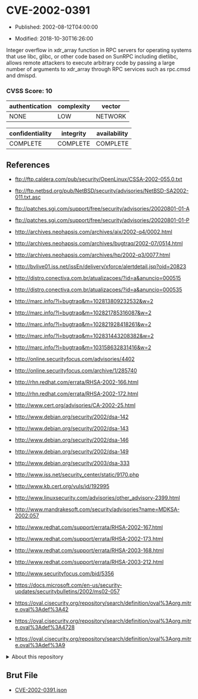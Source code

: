 # CVE-2002-0391

- Published: 2002-08-12T04:00:00

- Modified: 2018-10-30T16:26:00

Integer overflow in xdr_array function in RPC servers for operating systems that use libc, glibc, or other code based on SunRPC including dietlibc, allows remote attackers to execute arbitrary code by passing a large number of arguments to xdr_array through RPC services such as rpc.cmsd and dmispd.

### CVSS Score: **10**

| authentication | complexity | vector |
| --- | --- | --- |
| NONE | LOW | NETWORK |

| confidentiality | integrity | availability |
| --- | --- | --- |
| COMPLETE | COMPLETE | COMPLETE |

## References

* ftp://ftp.caldera.com/pub/security/OpenLinux/CSSA-2002-055.0.txt

* ftp://ftp.netbsd.org/pub/NetBSD/security/advisories/NetBSD-SA2002-011.txt.asc

* ftp://patches.sgi.com/support/free/security/advisories/20020801-01-A

* ftp://patches.sgi.com/support/free/security/advisories/20020801-01-P

* http://archives.neohapsis.com/archives/aix/2002-q4/0002.html

* http://archives.neohapsis.com/archives/bugtraq/2002-07/0514.html

* http://archives.neohapsis.com/archives/hp/2002-q3/0077.html

* http://bvlive01.iss.net/issEn/delivery/xforce/alertdetail.jsp?oid=20823

* http://distro.conectiva.com.br/atualizacoes/?id=a&anuncio=000515

* http://distro.conectiva.com.br/atualizacoes/?id=a&anuncio=000535

* http://marc.info/?l=bugtraq&m=102813809232532&w=2

* http://marc.info/?l=bugtraq&m=102821785316087&w=2

* http://marc.info/?l=bugtraq&m=102821928418261&w=2

* http://marc.info/?l=bugtraq&m=102831443208382&w=2

* http://marc.info/?l=bugtraq&m=103158632831416&w=2

* http://online.securityfocus.com/advisories/4402

* http://online.securityfocus.com/archive/1/285740

* http://rhn.redhat.com/errata/RHSA-2002-166.html

* http://rhn.redhat.com/errata/RHSA-2002-172.html

* http://www.cert.org/advisories/CA-2002-25.html

* http://www.debian.org/security/2002/dsa-142

* http://www.debian.org/security/2002/dsa-143

* http://www.debian.org/security/2002/dsa-146

* http://www.debian.org/security/2002/dsa-149

* http://www.debian.org/security/2003/dsa-333

* http://www.iss.net/security_center/static/9170.php

* http://www.kb.cert.org/vuls/id/192995

* http://www.linuxsecurity.com/advisories/other_advisory-2399.html

* http://www.mandrakesoft.com/security/advisories?name=MDKSA-2002:057

* http://www.redhat.com/support/errata/RHSA-2002-167.html

* http://www.redhat.com/support/errata/RHSA-2002-173.html

* http://www.redhat.com/support/errata/RHSA-2003-168.html

* http://www.redhat.com/support/errata/RHSA-2003-212.html

* http://www.securityfocus.com/bid/5356

* https://docs.microsoft.com/en-us/security-updates/securitybulletins/2002/ms02-057

* https://oval.cisecurity.org/repository/search/definition/oval%3Aorg.mitre.oval%3Adef%3A42

* https://oval.cisecurity.org/repository/search/definition/oval%3Aorg.mitre.oval%3Adef%3A4728

* https://oval.cisecurity.org/repository/search/definition/oval%3Aorg.mitre.oval%3Adef%3A9

<details>
<summary>About this repository</summary> 

  This repository is part of the project [Live Hack CVE](https://github.com/Live-Hack-CVE). Main website can be found [www.live-hack.org](https://www.live-hack.org) 
  
  Made by [Sn0wAlice](https://github.com/Sn0wAlice) for the people that care about security and need to have a feed of the latest CVEs. Hope you enjoy it, don't forget to star the repo and follow me on [Twitter](https://twitter.com/Sn0wAlice) and [Github](https://github.com/Sn0wAlice). And that is my [personnal website](https://www.alice-snow.me/)

  - [Home Page](https://github.com/Live-Hack-CVE)
  - [Framework](https://github.com/Live-Hack-CVE/cve-framework)
  - [CVE database](https://github.com/Live-Hack-CVE/full_database)
  - [Changelog](https://github.com/Live-Hack-CVE/Changelog)
</details>

## Brut File

* [CVE-2002-0391.json](https://raw.githubusercontent.com/Live-Hack-CVE/full_database/main/cves/2002/CVE-2002-0391.json)

